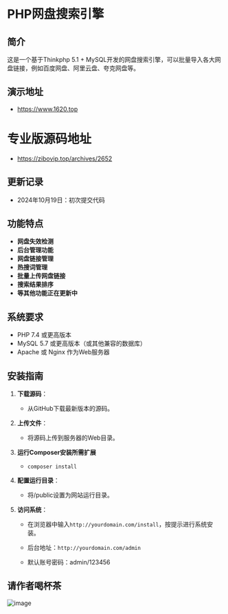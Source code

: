 # PHP网盘搜索引擎

## 简介

这是一个基于Thinkphp 5.1 + MySQL开发的网盘搜索引擎，可以批量导入各大网盘链接，例如百度网盘、阿里云盘、夸克网盘等。

## 演示地址


 - https://www.1620.top
# 专业版源码地址
 - https://zibovip.top/archives/2652

## 更新记录

- 2024年10月19日：初次提交代码


## 功能特点

- **网盘失效检测**
- **后台管理功能**
- **网盘链接管理**
- **热搜词管理**
- **批量上传网盘链接**
- **搜索结果排序**
- **等其他功能正在更新中**

## 系统要求

- PHP 7.4 或更高版本
- MySQL 5.7 或更高版本（或其他兼容的数据库）
- Apache 或 Nginx 作为Web服务器

## 安装指南

1. **下载源码**：

   - 从GitHub下载最新版本的源码。

2. **上传文件**：

   - 将源码上传到服务器的Web目录。


3. **运行Composer安装所需扩展**

   - `composer install`

4. **配置运行目录**：

   - 将/public设置为网站运行目录。
   
5. **访问系统**：
   - 在浏览器中输入`http://yourdomain.com/install`，按提示进行系统安装。
   
   - 后台地址：`http://yourdomain.com/admin`

   - 默认账号密码：admin/123456




## 请作者喝杯茶

![image](https://github.com/user-attachments/assets/aeaadab1-96af-4608-a4e6-479b902ff2b9)
